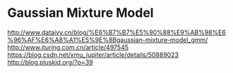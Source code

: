 # Gaussian Mixture Model

http://www.dataivy.cn/blog/%E6%B7%B7%E5%90%88%E9%AB%98%E6%96%AF%E6%A8%A1%E5%9E%8Bgaussian-mixture-model_gmm/
http://www.ituring.com.cn/article/497545
https://blog.csdn.net/xmu_jupiter/article/details/50889023
http://blog.pluskid.org/?p=39